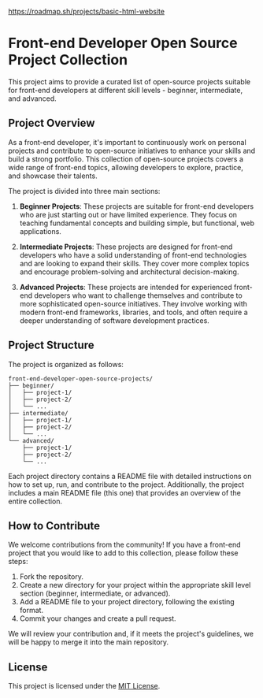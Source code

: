 https://roadmap.sh/projects/basic-html-website
# Front-end Developer Open Source Project Collection

This project aims to provide a curated list of open-source projects suitable for front-end developers at different skill levels - beginner, intermediate, and advanced.

## Project Overview

As a front-end developer, it's important to continuously work on personal projects and contribute to open-source initiatives to enhance your skills and build a strong portfolio. This collection of open-source projects covers a wide range of front-end topics, allowing developers to explore, practice, and showcase their talents.

The project is divided into three main sections:

1. **Beginner Projects**: These projects are suitable for front-end developers who are just starting out or have limited experience. They focus on teaching fundamental concepts and building simple, but functional, web applications.

2. **Intermediate Projects**: These projects are designed for front-end developers who have a solid understanding of front-end technologies and are looking to expand their skills. They cover more complex topics and encourage problem-solving and architectural decision-making.

3. **Advanced Projects**: These projects are intended for experienced front-end developers who want to challenge themselves and contribute to more sophisticated open-source initiatives. They involve working with modern front-end frameworks, libraries, and tools, and often require a deeper understanding of software development practices.

## Project Structure

The project is organized as follows:

```
front-end-developer-open-source-projects/
├── beginner/
│   ├── project-1/
│   ├── project-2/
│   └── ...
├── intermediate/
│   ├── project-1/
│   ├── project-2/
│   └── ...
└── advanced/
    ├── project-1/
    ├── project-2/
    └── ...
```

Each project directory contains a README file with detailed instructions on how to set up, run, and contribute to the project. Additionally, the project includes a main README file (this one) that provides an overview of the entire collection.

## How to Contribute

We welcome contributions from the community! If you have a front-end project that you would like to add to this collection, please follow these steps:

1. Fork the repository.
2. Create a new directory for your project within the appropriate skill level section (beginner, intermediate, or advanced).
3. Add a README file to your project directory, following the existing format.
4. Commit your changes and create a pull request.

We will review your contribution and, if it meets the project's guidelines, we will be happy to merge it into the main repository.

## License

This project is licensed under the [MIT License](LICENSE).
